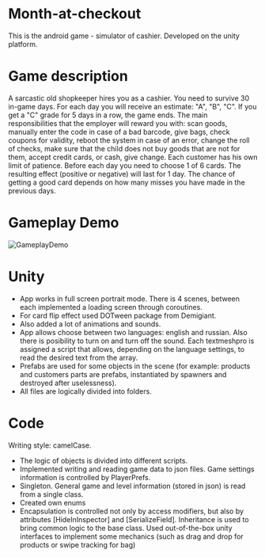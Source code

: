 # Month-at-checkout
This is the android game - simulator of cashier. Developed on the unity platform.
# Game description
A sarcastic old shopkeeper hires you as a cashier. You need to survive 30 in-game days. For each day you will receive an estimate: "A", "B", "C". If you get a "C" grade for 5 days in a row, the game ends.
The main responsibilities that the employer will reward you with: scan goods, manually enter the code in case of a bad barcode, give bags, check coupons for validity, reboot the system in case of an error, change the roll of checks, make sure that the child does not buy goods that are not for them, accept credit cards, or cash, give change. Each customer has his own limit of patience. Before each day you need to choose 1 of 6 cards. The resulting effect (positive or negative) will last for 1 day. The chance of getting a good card depends on how many misses you have made in the previous days.
# Gameplay Demo
![GameplayDemo](https://github.com/DaRy-Rise/Month-at-checkout/assets/64958256/24cb41ba-51f1-406d-b0fc-9d6124b76b0e)
# Unity
* App works in full screen portrait mode. There is 4 scenes, between each implemented a loading screen through coroutines. 
* For card flip effect used DOTween package from Demigiant. 
* Also added a lot of animations and sounds. 
* App allows choose between two languages: english and russian. Also there is posibility to turn on and turn off the sound. Each textmeshpro is assigned a script that allows, depending on the language settings, to read the desired text from the array.
*  Prefabs are used for some objects in the scene (for example: products and customers parts are prefabs, instantiated by spawners and destroyed after uselessness). 
*  All files are logically divided into folders. 
# Code
Writing style: camelCase. 
* The logic of objects is divided into different scripts. 
* Implemented writing and reading game data to json files. Game settings information is controlled by PlayerPrefs. 
* Singleton. General game and level information (stored in json) is read from a single class. 
* Created own enums
* Encapsulation is controlled not only by access modifiers, but also by attributes [HideInInspector] and [SerializeField]. Inheritance is used to bring common logic to the base class. Used out-of-the-box unity interfaces to implement some mechanics (such as drag and drop for products or swipe tracking for bag)
